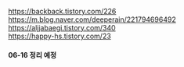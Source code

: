 https://backback.tistory.com/226      
https://m.blog.naver.com/deeperain/221794696492     
https://aljjabaegi.tistory.com/340     
https://happy-hs.tistory.com/23     

#### 06-16 정리 예정
